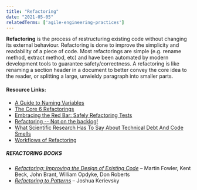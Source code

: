 ```yaml
---
title: "Refactoring"
date: "2021-05-05"
relatedTerms: ['agile-engineering-practices']
---
```


**Refactoring** is the process of restructuring existing code without changing its external behaviour. Refactoring is done to improve the simplicity and readability of a piece of code. Most refactorings are simple (e.g. rename method, extract method, etc) and have been automated by modern development tools to guarantee safety/correctness. A refactoring is like renaming a section header in a document to better convey the core idea to the reader, or splitting a large, unwieldy paragraph into smaller parts.

#### Resource Links:

- [A Guide to Naming Variables](https://a-nickels-worth.blogspot.com/2016/04/a-guide-to-naming-variables.html)
- [The Core 6 Refactorings](https://arlobelshee.com/the-core-6-refactorings/)
- [Embracing the Red Bar: Safely Refactoring Tests](https://corgibytes.com/blog/2016/09/20/refactoring-against-the-red-bar/)
- [Refactoring -- Not on the backlog!](https://ronjeffries.com/xprog/articles/refactoring-not-on-the-backlog/)
- [What Scientific Research Has To Say About Technical Debt And Code Smells](https://medium.com/the-liberators/on-technical-debt-and-code-smells-ae8de66f0f8b)
- [Workflows of Refactoring](https://martinfowler.com/articles/workflowsOfRefactoring/)

##### REFACTORING BOOKS

- _[Refactoring: Improving the Design of Existing Code](https://www.amazon.com/Refactoring-Improving-Existing-Addison-Wesley-Signature/dp/0134757599/&tag=notesfromatoo-20)_ – Martin Fowler, Kent Beck, John Brant, William Opdyke, Don Roberts
- [_Refactoring to Patterns_](https://www.amazon.com/Refactoring-Patterns-Joshua-Kerievsky/dp/0321213351/&tag=notesfromatoo-20) – Joshua Kerievsky

